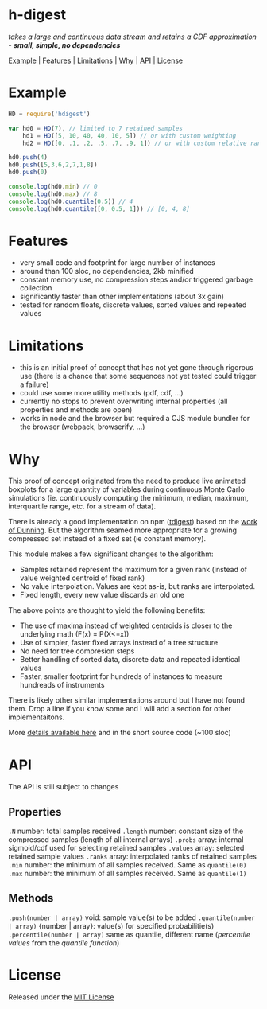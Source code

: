 <!-- markdownlint-disable MD004 MD007 MD010 MD041	MD022 MD024	MD032 -->
# h-digest

*takes a large and continuous data stream and retains a CDF approximation* -
***small, simple, no dependencies***

[Example](#Example) |
[Features](#Features) |
[Limitations](#Limitations) |
[Why](#Why) |
[API](#API) |
[License](#license)

# Example

```javascript
HD = require('hdigest')

var hd0 = HD(7), // limited to 7 retained samples
    hd1 = HD([5, 10, 40, 40, 10, 5]) // or with custom weighting
    hd2 = HD([0, .1, .2, .5, .7, .9, 1]) // or with custom relative ranks

hd0.push(4)
hd0.push([5,3,6,2,7,1,8])
hd0.push(0)

console.log(hd0.min) // 0
console.log(hd0.max) // 8
console.log(hd0.quantile(0.5)) // 4
console.log(hd0.quantile([0, 0.5, 1])) // [0, 4, 8]
```

# Features

* very small code and footprint for large number of instances
* around than 100 sloc, no dependencies, 2kb minified
* constant memory use, no compression steps and/or triggered garbage collection
* significantly faster than other implementations (about 3x gain)
* tested for random floats, discrete values, sorted values and repeated values

# Limitations

* this is an initial proof of concept that has not yet gone through rigorous use
(there is a chance that some sequences not yet tested could trigger a failure)
* could use some more utility methods (pdf, cdf, ...)
* currently no stops to prevent overwriting internal properties (all properties and methods are open)
* works in node and the browser but required a CJS module bundler for the browser (webpack, browserify, ...)

# Why

This proof of concept originated from the need to produce live animated boxplots
for a large quantity of variables during continuous Monte Carlo simulations
(ie. continuously computing the minimum, median, maximum, interquartile range, etc. for a stream of data).

There is already a good implementation on npm ([tdigest](https://www.npmjs.com/package/tdigest))
based on the [work of Dunning](https://github.com/tdunning/t-digest).
But the algorithm seamed more appropriate for a growing compressed set instead of a fixed set (ie constant memory).

This module makes a few significant changes to the algorithm:
* Samples retained represent the maximum for a given rank (instead of value weighted centroid of fixed rank)
* No value interpolation. Values are kept as-is, but ranks are interpolated.
* Fixed length, every new value discards an old one

The above points are thought to yield the following benefits:
* The use of maxima instead of weighted centroids is closer to the underlying math (F(x) = P(X<=x))
* Use of simpler, faster fixed arrays instead of a tree structure
* No need for tree compresion steps
* Better handling of sorted data, discrete data and repeated identical values
* Faster, smaller footprint for hundreds of instances to measure hundreads of instruments

There is likely other similar implementations around but I have not found them.
Drop a line if you know some and I will add a section for other implementaitons.

More [details available here](technical-notes.md) and in the short source code (~100 sloc)

# API

The API is still subject to changes

## Properties
`.N` number: total samples received
`.length` number: constant size of the compressed samples (length of all internal arrays)
`.probs` array: internal sigmoid/cdf used for selecting retained samples
`.values` array: selected retained sample values
`.ranks` array: interpolated ranks of retained samples
`.min` number: the minimum of all samples received. Same as `quantile(0)`
`.max` number: the minimum of all samples received. Same as `quantile(1)`

## Methods
`.push(number | array)` void: sample value(s) to be added
`.quantile(number | array)` {number | array}: value(s) for specified probabilitie(s)
`.percentile(number | array)` same as quantile, different name (*percentile values* from the *quantile function*)

# License

Released under the [MIT License](http://www.opensource.org/licenses/MIT)

